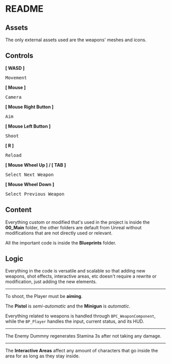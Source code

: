 # README

## **Assets**

The only external assets used are the weapons' meshes and icons.

## **Controls**

**[ WASD ]** <pre>Movement</pre>
**[ Mouse ]** <pre>Camera</pre>
**[ Mouse Right Button ]** <pre>Aim</pre>
**[ Mouse Left Button ]** <pre>Shoot</pre>
**[ R ]** <pre>Reload</pre>
**[ Mouse Wheel Up ] / [ TAB ]** <pre>Select Next Weapon</pre>
**[ Mouse Wheel Down ]** <pre>Select Previous Weapon</pre>

## Content

Everything custom or modified that's used in the project is inside the **00_Main** folder, the other folders are default from Unreal without modifications that are not directly used or relevant.

All the important code is inside the **Blueprints** folder.

## Logic

Everything in the code is versatile and scalable so that adding new weapons, shot effects, interactive areas, etc doesn't require a rewrite or modification, just adding the new elements.

---

To shoot, the Player must be **aiming**.

The **Pistol** is *semi-automatic* and the **Minigun** is *automatic*.

Everything related to weapons is handled through `BPC_WeaponComponent`, while the `BP_Player` handles the input, current status, and its HUD.

---

The Enemy Dummny regenerates Stamina 3s after not taking any damage.

---

The **Interactive Areas** affect any amount of characters that go inside the area for as long as they stay inside.
